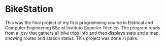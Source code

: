 # BikeStation

This was the final project of my first programming course in Eletrical and Computer Engineering BSc at Instituto Superior Técnico.
The program reads from a .csv that gathers all bike trips info and then displays stats and a map showing routes and station status.
This project was done in pairs.
